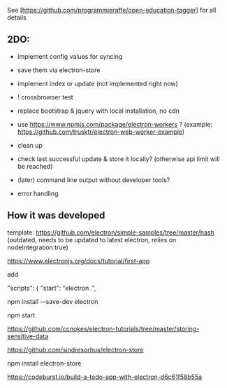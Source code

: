 
See [https://github.com/programmieraffe/open-education-tagger] for all details

## 2DO:

- implement config values for syncing
- save them via electron-store
- implement index or update (not implemented right now)
- ! crossbrowser test
-  replace bootstrap & jquery with local installation, no cdn
- use https://www.npmjs.com/package/electron-workers ? (example: https://github.com/trusktr/electron-web-worker-example)
- clean up
- check last successful update & store it locally? (otherwise api limit will be reached)

- (later) command line output without developer tools?
- error handling

## How it was developed

template:
https://github.com/electron/simple-samples/tree/master/hash
(outdated, needs to be updated to latest electron, relies on nodeIntegration:true)

https://www.electronjs.org/docs/tutorial/first-app

add

"scripts": {
  "start": "electron .",


  npm install --save-dev electron


  npm start


  https://github.com/ccnokes/electron-tutorials/tree/master/storing-sensitive-data

  https://github.com/sindresorhus/electron-store

  npm install electron-store

  https://codeburst.io/build-a-todo-app-with-electron-d6c61f58b55a
